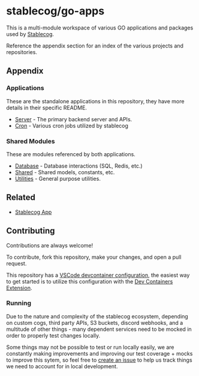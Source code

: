 
# stablecog/go-apps

This is a multi-module workspace of various GO applications and packages used by [Stablecog](https://stablecog.com).

Reference the appendix section for an index of the various projects and repositories.
## Appendix

### Applications
These are the standalone applications in this repository, they have more details in their specific README.

- [Server](https://github.com/stablecog/go-apps/server) - The primary backend server and APIs.
- [Cron](https://github.com/stablecog/go-apps/cron) - Various cron jobs utilized by stablecog

### Shared Modules
These are modules referenced by both applications.

- [Database](https://github.com/stablecog/go-apps/database) - Database interactions (SQL, Redis, etc.)
- [Shared](https://github.com/stablecog/go-apps/shared) - Shared models, constants, etc.
- [Utilities](https://github.com/stablecog/go-apps/utils) - General purpose utilities.

## Related

- [Stablecog App](https://github.com/stablecog/stablecog)

## Contributing

Contributions are always welcome!

To contribute, fork this repository, make your changes, and open a pull request.

This repository has a [VSCode devcontainer configuration](https://github.com/stablecog/go-apps/blob/master/.devcontainer/devcontainer.json), the easiest way to get started is to utilize this configuration with the [Dev Containers Extension](https://marketplace.visualstudio.com/items?itemName=ms-vscode-remote.remote-containers).

### Running
Due to the nature and complexity of the stablecog ecosystem, depending on custom cogs, third party APIs, S3 buckets, discord webhooks, and a multitude of other things - many dependent services need to be mocked in order to properly test changes locally.

Some things may not be possible to test or run locally easily, we are constantly making improvements and improving our test coverage + mocks to improve this sytem, so feel free to [create an issue](https://github.com/stablecog/go-apps) to help us track things we need to account for in local development.
